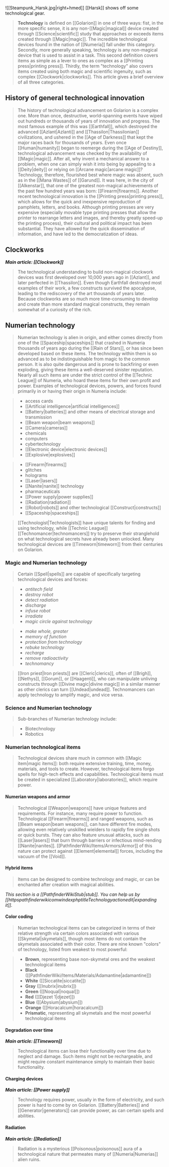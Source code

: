 ![[Steampunk_Harsk.jpg|right+hmed]] 
 [[Harsk]] shows off some technological gear.
> **Technology** is defined on [[Golarion]] in one of three ways: fist, in the more specific sense, it is any non-[[Magic|magical]] device created through [[Science|scientific]] study that approaches or exceeds items created through [[Magic|magic]]. The incredible technological devices found in the nation of [[Numeria]] fall under this category. Secondly, more generally speaking, technology is any non-magical device that is used to assist in a task. This second definition covers items as simple as a lever to ones as complex as a [[Printing press|printing press]]. Thirdly, the term "technology" also covers items created using both magic and scientific ingenuity, such as complex [[Clockwork|clockworks]]. This article gives a brief overview of all three categories.



## History of general technological innovation

> The history of technological advancement on Golarion is a complex one. More than once, destructive, world-spanning events have wiped out hundreds or thousands of years of innovation and progress. The most famous example of this was [[Earthfall]], which destroyed the advanced [[Azlant|Azlanti]] and [[Thassilon|Thassilonian]] civilizations, and ushered in the [[Age of Darkness]] that kept the major races back for thousands of years. Even once [[Human|humanity]] began to reemerge during the [[Age of Destiny]], technological advancement was checked by the availability of [[Magic|magic]]. After all, why invent a mechanical answer to a problem, when one can simply wish it into being by appealing to a [[Deity|deity]] or relying on [[Arcane magic|arcane magic]]? Technology, therefore, flourished best where magic was absent, such as in the [[Mana Wastes]] of [[Garund]]. It was here, in the city of [[Alkenstar]], that one of the greatest non-magical achievements of the past few hundred years was born: [[Firearm|firearms]].
> Another recent technological innovation is the [[Printing press|printing press]], which allows for the quick and inexpensive reproduction of pamphlets, letters, and books. Although printing presses are very expensive (especially movable type printing presses that allow the printer to rearrange letters and images, and thereby greatly speed-up the printing process), their cultural and political impact has been substantial. They have allowed for the quick dissemination of information, and have led to the democratization of ideas.


## Clockworks

***Main article: [[Clockwork]]***
> The technological understanding to build non-magical clockwork devices was first developed over 10,000 years ago in [[Azlant]], and later perfected in [[Thassilon]]. Even though Earthfall destroyed most examples of their work, a few constructs survived the apocalypse, leading to the rediscovery of the art thousands of years later. Because clockworks are so much more time-consuming to develop and create than more standard magical constructs, they remain somewhat of a curiosity of the rich.


## Numerian technology

> Numerian technology is alien in origin, and either comes directly from one of the [[Spaceship|spaceships]] that crashed in Numeria thousands of years ago during the [[Rain of Stars]], or has since been developed based on these items. The technology within them is so advanced as to be indistinguishable from magic to the common person. It is also quite dangerous and is prone to backfiring or even exploding, giving these items a well-deserved sinister reputation. Nearly all such items are under the strict control of the [[Technic League]] of Numeria, who hoard these items for their own profit and power.
> Examples of technological devices, powers, and forces found primarily in or having their origin in Numeria include:















> - access cards
> - [[Artificial intelligence|artificial intelligences]]
> - [[Battery|batteries]] and other means of electrical storage and transmission
> - [[Beam weapon|beam weapons]]
> - [[Camera|cameras]]
> - chemicals
> - computers
> - cybertechnology
> - [[Electronic device|electronic devices]]
> - [[Explosive|explosives]]


> - [[Firearm|firearms]]
> - glitches
> - holograms
> - [[Laser|lasers]]
> - [[Nanite|nanite]] technology
> - pharmaceuticals
> - [[Power supply|power supplies]]
> - [[Radiation|radiation]]
> - [[Robot|robots]] and other technological [[Construct|constructs]]
> - [[Spaceship|spaceships]]





> [[Technologist|Technologists]] have unique talents for finding and using technology, while [[Technic League]] [[Technomancer|technomancers]] try to preserve their stranglehold on what technological secrets have already been unlocked. Many technological devices are [[Timeworn|timeworn]] from their centuries on Golarion.


### Magic and Numerian technology

> Certain [[Spell|spells]] are capable of specifically targeting technological devices and forces:















> - *antitech field*
> - *destroy robot*
> - *detect radiation*
> - *discharge*
> - *infuse robot*
> - *irradiate*
> - *magic circle against technology*


> - *make whole, greater*
> - *memory of function*
> - *protection from technology*
> - *rebuke technology*
> - *recharge*
> - *remove radioactivity*
> - *technomancy*





> [[Iron priest|Iron priests]] are [[Cleric|clerics]], often of [[Brigh]], [[Nethys]], [[Gorum]], or [[Haagenti]], who can manipulate unliving constructs through [[Divine magic|divine magic]] in a similar manner as other clerics can turn [[Undead|undead]]. Technomancers can apply technology to amplify magic, and vice versa.


### Science and Numerian technology

> Sub-branches of Numerian technology include:

> - Biotechnology
> - Robotics

### Numerian technological items

> Technological devices share much in common with [[Magic item|magic items]]: both require extensive training, time, money, materials, and tools to create. However, technological items forgo spells for high-tech effects and capabilities.
> Technological items must be created in specialized [[Laboratory|laboratories]], which require power.


#### Numerian weapons and armor

> Technological [[Weapon|weapons]] have unique features and requirements. For instance, many require power to function.
> Technological [[Firearm|firearms]] and ranged weapons, such as [[Beam weapon|beam weapons]], can have different fire modes, allowing even relatively unskilled wielders to rapidly fire single shots or quick bursts. They can also feature unusual attacks, such as [[Laser|lasers]] that burn through barriers or infectious mind-rending [[Nanite|nanites]].
> [[PathfinderWiki/Items/Armors/Armor]] of this nature can protect against [[Element|elemental]] forces, including the vacuum of the [[Void]].


#### Hybrid items

> Items can be designed to combine technology and magic, or can be enchanted after creation with magical abilities.



*This section is a [[PathfinderWikiStub|stub]]. You can help us by [[httpspathfinderwikicomwindexphptitleTechnologyactionedit|expanding it]].*


#### Color coding

> Numerian technological items can be categorized in terms of their relative strength via certain colors associated with various [[Skymetal|skymetals]], though most items do not contain the skymetals associated with their color. There are nine known "colors" of technology, listed from weakest to most powerful:

> - **Brown**, representing base non-skymetal ores and the weakest technological items
> - **Black** ([[PathfinderWiki/Items/Materials/Adamantine|adamantine]])
> - **White** ([[Siccatite|siccatite]])
> - **Gray** ([[Inubrix|inubrix]])
> - **Green** ([[Noqual|noqual]])
> - **Red** ([[Djezet 1|djezet]])
> - **Blue** ([[Abysium|abysium]])
> - **Orange** ([[Horacalcum|horacalcum]])
> - **Prismatic**, representing all skymetals and the most powerful technological items

#### Degradation over time

***Main article: [[Timeworn]]***
> Technological items can lose their functionality over time due to neglect and damage. Such items might not be rechargeable, and might require constant maintenance simply to maintain their basic functionality.


#### Charging devices

***Main article: [[Power supply]]***
> Technology requires power, usually in the form of electricity, and such power is hard to come by on Golarion. [[Battery|Batteries]] and [[Generator|generators]] can provide power, as can certain spells and abilities.


#### Radiation

***Main article: [[Radiation]]***
> Radiation is a mysterious [[Poisonous|poisonous]] aura of a technological nature that permeates many of [[Numeria|Numerias]] alien ruins.







